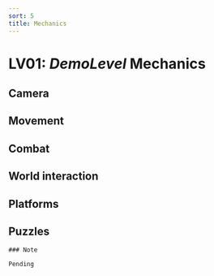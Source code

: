 ```yaml
---
sort: 5
title: Mechanics
---
```


# LV01: *DemoLevel* Mechanics

## Camera

## Movement

## Combat

## World interaction

## Platforms

## Puzzles


```note
### Note

Pending
```


